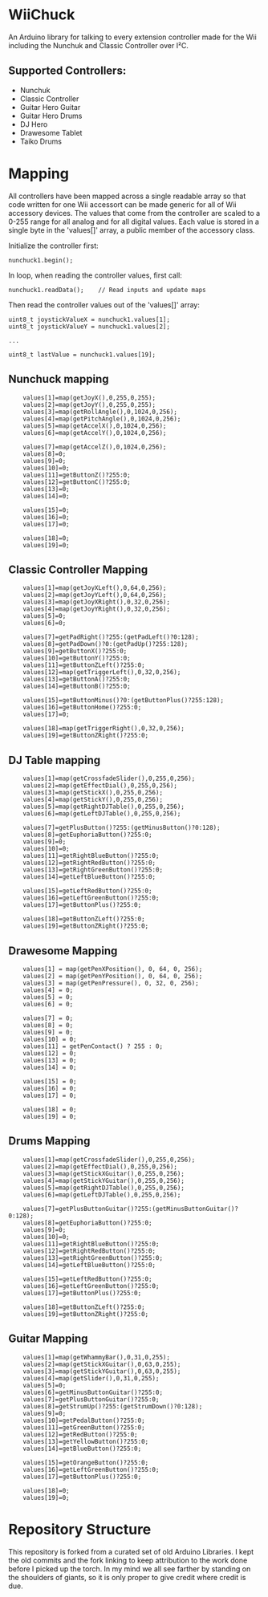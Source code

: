 # WiiChuck
An Arduino library for talking to every extension controller made for the Wii including the Nunchuk and Classic Controller over I²C.

## Supported Controllers:

* Nunchuk
* Classic Controller
* Guitar Hero Guitar
* Guitar Hero Drums
* DJ Hero
* Drawesome Tablet
* Taiko Drums


# Mapping

All controllers have been mapped across a single readable array so that code written for one Wii accessort can be made generic for all of Wii accessory devices. The values that come from the controller are scaled to a 0-255 range for all analog and for all digital values. Each value is stored in a single byte in the 'values[]' array, a public member of the accessory class.

Initialize the controller first:

```
nunchuck1.begin();
```

In loop, when reading the controller values, first call:

```
nunchuck1.readData();    // Read inputs and update maps
```

Then read the controller values out of the 'values[]' array:

```
uint8_t joystickValueX = nunchuck1.values[1];
uint8_t joystickValueY = nunchuck1.values[2];

...

uint8_t lastValue = nunchuck1.values[19];

```

## Nunchuck mapping

```
	values[1]=map(getJoyX(),0,255,0,255);
	values[2]=map(getJoyY(),0,255,0,255);
	values[3]=map(getRollAngle(),0,1024,0,256);
	values[4]=map(getPitchAngle(),0,1024,0,256);
	values[5]=map(getAccelX(),0,1024,0,256);
	values[6]=map(getAccelY(),0,1024,0,256);

	values[7]=map(getAccelZ(),0,1024,0,256);
	values[8]=0;
	values[9]=0;
	values[10]=0;
	values[11]=getButtonZ()?255:0;
	values[12]=getButtonC()?255:0;
	values[13]=0;
	values[14]=0;

	values[15]=0;
	values[16]=0;
	values[17]=0;

	values[18]=0;
	values[19]=0;
```

## Classic Controller Mapping

```
	values[1]=map(getJoyXLeft(),0,64,0,256);
	values[2]=map(getJoyYLeft(),0,64,0,256);
	values[3]=map(getJoyXRight(),0,32,0,256);
	values[4]=map(getJoyYRight(),0,32,0,256);
	values[5]=0;
	values[6]=0;

	values[7]=getPadRight()?255:(getPadLeft()?0:128);
	values[8]=getPadDown()?0:(getPadUp()?255:128);
	values[9]=getButtonX()?255:0;
	values[10]=getButtonY()?255:0;
	values[11]=getButtonZLeft()?255:0;
	values[12]=map(getTriggerLeft(),0,32,0,256);
	values[13]=getButtonA()?255:0;
	values[14]=getButtonB()?255:0;

	values[15]=getButtonMinus()?0:(getButtonPlus()?255:128);
	values[16]=getButtonHome()?255:0;
	values[17]=0;

	values[18]=map(getTriggerRight(),0,32,0,256);
	values[19]=getButtonZRight()?255:0;
```

## DJ Table mapping

```
	values[1]=map(getCrossfadeSlider(),0,255,0,256);
	values[2]=map(getEffectDial(),0,255,0,256);
	values[3]=map(getStickX(),0,255,0,256);
	values[4]=map(getStickY(),0,255,0,256);
	values[5]=map(getRightDJTable(),0,255,0,256);
	values[6]=map(getLeftDJTable(),0,255,0,256);

	values[7]=getPlusButton()?255:(getMinusButton()?0:128);
	values[8]=getEuphoriaButton()?255:0;
	values[9]=0;
	values[10]=0;
	values[11]=getRightBlueButton()?255:0;
	values[12]=getRightRedButton()?255:0;
	values[13]=getRightGreenButton()?255:0;
	values[14]=getLeftBlueButton()?255:0;

	values[15]=getLeftRedButton()?255:0;
	values[16]=getLeftGreenButton()?255:0;
	values[17]=getButtonPlus()?255:0;

	values[18]=getButtonZLeft()?255:0;
	values[19]=getButtonZRight()?255:0;
```

## Drawesome Mapping

```
	values[1] = map(getPenXPosition(), 0, 64, 0, 256);
	values[2] = map(getPenYPosition(), 0, 64, 0, 256);
	values[3] = map(getPenPressure(), 0, 32, 0, 256);
	values[4] = 0;
	values[5] = 0;
	values[6] = 0;

	values[7] = 0;
	values[8] = 0;
	values[9] = 0;
	values[10] = 0;
	values[11] = getPenContact() ? 255 : 0;
	values[12] = 0;
	values[13] = 0;
	values[14] = 0;

	values[15] = 0;
	values[16] = 0;
	values[17] = 0;

	values[18] = 0;
	values[19] = 0;
```

## Drums Mapping

```
	values[1]=map(getCrossfadeSlider(),0,255,0,256);
	values[2]=map(getEffectDial(),0,255,0,256);
	values[3]=map(getStickXGuitar(),0,255,0,256);
	values[4]=map(getStickYGuitar(),0,255,0,256);
	values[5]=map(getRightDJTable(),0,255,0,256);
	values[6]=map(getLeftDJTable(),0,255,0,256);

	values[7]=getPlusButtonGuitar()?255:(getMinusButtonGuitar()?0:128);
	values[8]=getEuphoriaButton()?255:0;
	values[9]=0;
	values[10]=0;
	values[11]=getRightBlueButton()?255:0;
	values[12]=getRightRedButton()?255:0;
	values[13]=getRightGreenButton()?255:0;
	values[14]=getLeftBlueButton()?255:0;

	values[15]=getLeftRedButton()?255:0;
	values[16]=getLeftGreenButton()?255:0;
	values[17]=getButtonPlus()?255:0;

	values[18]=getButtonZLeft()?255:0;
	values[19]=getButtonZRight()?255:0;
```

## Guitar Mapping

```
	values[1]=map(getWhammyBar(),0,31,0,255);
	values[2]=map(getStickXGuitar(),0,63,0,255);
	values[3]=map(getStickYGuitar(),0,63,0,255);
	values[4]=map(getSlider(),0,31,0,255);
	values[5]=0;
	values[6]=getMinusButtonGuitar()?255:0;
	values[7]=getPlusButtonGuitar()?255:0;
	values[8]=getStrumUp()?255:(getStrumDown()?0:128);
	values[9]=0;
	values[10]=getPedalButton()?255:0;
	values[11]=getGreenButton()?255:0;
	values[12]=getRedButton()?255:0;
	values[13]=getYellowButton()?255:0;
	values[14]=getBlueButton()?255:0;

	values[15]=getOrangeButton()?255:0;
	values[16]=getLeftGreenButton()?255:0;
	values[17]=getButtonPlus()?255:0;

	values[18]=0;
	values[19]=0;
```



# Repository Structure
This repository is forked from a curated set of old Arduino Libraries. I kept the old commits and the fork linking to keep attribution to the work done before I picked up the torch. In my mind we all see farther by standing on the shoulders of giants, so it is only proper to give credit where credit is due.
